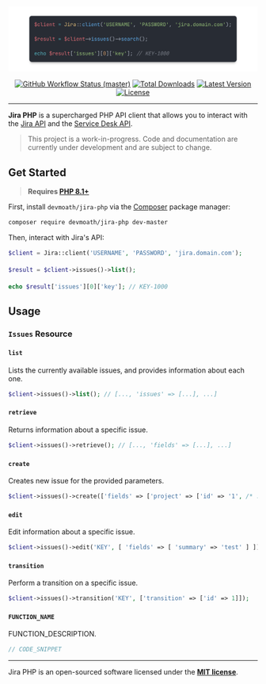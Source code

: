 <p align="center">
    <img src="https://raw.githubusercontent.com/devmoath/jira-php/master/art/example.png" width="1000" alt="Jira PHP">
    <p align="center">
        <a href="https://github.com/devmoath/jira-php/actions"><img alt="GitHub Workflow Status (master)" src="https://img.shields.io/github/workflow/status/devmoath/jira-php/Tests/master"></a>
        <a href="https://packagist.org/packages/devmoath/jira-php"><img alt="Total Downloads" src="https://img.shields.io/packagist/dt/devmoath/jira-php"></a>
        <a href="https://packagist.org/packages/devmoath/jira-php"><img alt="Latest Version" src="https://img.shields.io/packagist/v/devmoath/jira-php"></a>
        <a href="https://packagist.org/packages/devmoath/jira-php"><img alt="License" src="https://img.shields.io/github/license/devmoath/jira-php"></a>
    </p>
</p>

------

**Jira PHP** is a supercharged PHP API client that allows you to interact with the [Jira API](https://docs.atlassian.com/software/jira/docs/api/REST/8.0.0) and the [Service Desk API](https://docs.atlassian.com/jira-servicedesk/REST/5.2.0/).

> This project is a work-in-progress. Code and documentation are currently under development and are subject to change.

## Get Started

> **Requires [PHP 8.1+](https://php.net/releases/)**

First, install `devmoath/jira-php` via the [Composer](https://getcomposer.org/) package manager:

```bash
composer require devmoath/jira-php dev-master
```

Then, interact with Jira's API:

```php
$client = Jira::client('USERNAME', 'PASSWORD', 'jira.domain.com');

$result = $client->issues()->list();

echo $result['issues'][0]['key']; // KEY-1000
```

## Usage

### `Issues` Resource

#### `list`

Lists the currently available issues, and provides information about each one.

```php
$client->issues()->list(); // [..., 'issues' => [...], ...]
```

#### `retrieve`

Returns information about a specific issue.

```php
$client->issues()->retrieve(); // [..., 'fields' => [...], ...]
```

#### `create`

Creates new issue for the provided parameters.

```php
$client->issues()->create(['fields' => ['project' => ['id' => '1', /* ... */]]]); // [..., 'key' => 'KEY-1000', ...]
```

#### `edit`

Edit information about a specific issue.

```php
$client->issues()->edit('KEY', [ 'fields' => [ 'summary' => 'test' ] ]);
```

#### `transition`

Perform a transition on a specific issue.

```php
$client->issues()->transition('KEY', ['transition' => ['id' => 1]]);
```

#### `FUNCTION_NAME`

FUNCTION_DESCRIPTION.

```php
// CODE_SNIPPET
```

---

Jira PHP is an open-sourced software licensed under the **[MIT license](https://opensource.org/licenses/MIT)**.
